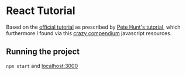 # React Tutorial
Based on the [official tutorial](https://reactjs.org/tutorial/tutorial.html) as prescribed by [Pete Hunt's tutorial](https://github.com/petehunt/react-howto), which furthermore I found via this [crazy compendium](https://github.com/dexteryy/spellbook-of-modern-webdev#gui-framework) javascript resources.

## Running the project
`npm start` and [localhost:3000](http://localhost:3000/)